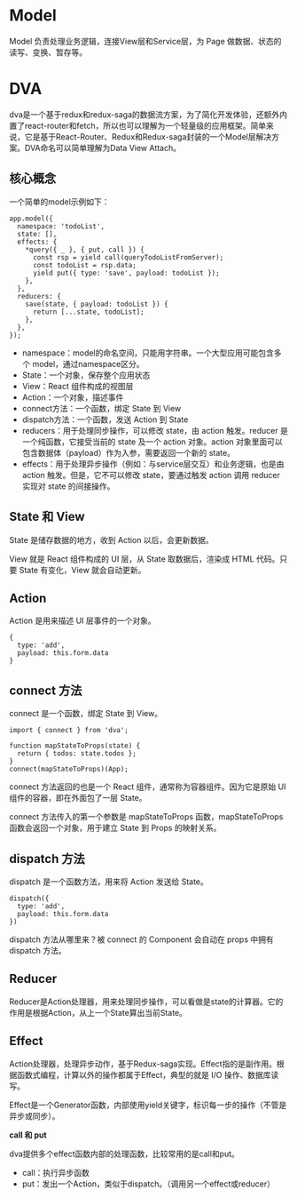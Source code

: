 # Model

Model 负责处理业务逻辑，连接View层和Service层，为 Page 做数据、状态的读写、变换、暂存等。

# DVA

dva是一个基于redux和redux-saga的数据流方案，为了简化开发体验，还额外内置了react-router和fetch，所以也可以理解为一个轻量级的应用框架。简单来说，它是基于React-Router、Redux和Redux-saga封装的一个Model层解决方案。DVA命名可以简单理解为Data View Attach。

## 核心概念

一个简单的model示例如下：

```
app.model({
  namespace: 'todoList',
  state: [],
  effects: {
    *query({ _ }, { put, call }) {
      const rsp = yield call(queryTodoListFromServer);
      const todoList = rsp.data;
      yield put({ type: 'save', payload: todoList });
    },
  },
  reducers: {
    save(state, { payload: todoList }) {
      return [...state, todoList];
    },
  },
});
```

- namespace：model的命名空间，只能用字符串。一个大型应用可能包含多个 model，通过namespace区分。
- State：一个对象，保存整个应用状态
- View：React 组件构成的视图层
- Action：一个对象，描述事件
- connect方法：一个函数，绑定 State 到 View
- dispatch方法：一个函数，发送 Action 到 State
- reducers：用于处理同步操作，可以修改 state，由 action 触发。reducer 是一个纯函数，它接受当前的 state 及一个 action 对象。action 对象里面可以包含数据体（payload）作为入参，需要返回一个新的 state。
- effects：用于处理异步操作（例如：与service层交互）和业务逻辑，也是由 action 触发。但是，它不可以修改 state，要通过触发 action 调用 reducer 实现对 state 的间接操作。

## State 和 View

State 是储存数据的地方，收到 Action 以后，会更新数据。

View 就是 React 组件构成的 UI 层，从 State 取数据后，渲染成 HTML 代码。只要 State 有变化，View 就会自动更新。

## Action

Action 是用来描述 UI 层事件的一个对象。

```
{
  type: 'add',
  payload: this.form.data
}
```

## connect 方法

connect 是一个函数，绑定 State 到 View。

```
import { connect } from 'dva';

function mapStateToProps(state) {
  return { todos: state.todos };
}
connect(mapStateToProps)(App);
```

connect 方法返回的也是一个 React 组件，通常称为容器组件。因为它是原始 UI 组件的容器，即在外面包了一层 State。

connect 方法传入的第一个参数是 mapStateToProps 函数，mapStateToProps 函数会返回一个对象，用于建立 State 到 Props 的映射关系。

## dispatch 方法

dispatch 是一个函数方法，用来将 Action 发送给 State。

```
dispatch({
  type: 'add',
  payload: this.form.data
})
```

dispatch 方法从哪里来？被 connect 的 Component 会自动在 props 中拥有 dispatch 方法。

## Reducer

Reducer是Action处理器，用来处理同步操作，可以看做是state的计算器。它的作用是根据Action，从上一个State算出当前State。

## Effect

Action处理器，处理异步动作，基于Redux-saga实现。Effect指的是副作用。根据函数式编程，计算以外的操作都属于Effect，典型的就是 I/O 操作、数据库读写。

Effect是一个Generator函数，内部使用yield关键字，标识每一步的操作（不管是异步或同步）。

**call 和 put**

dva提供多个effect函数内部的处理函数，比较常用的是call和put。

- call：执行异步函数
- put：发出一个Action，类似于dispatch。（调用另一个effect或reducer）
